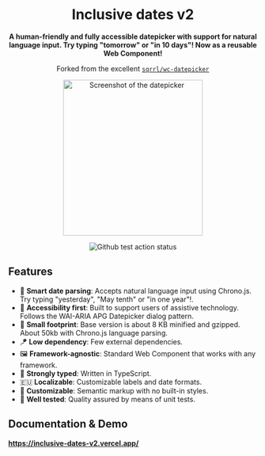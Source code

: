 <div align="center">
  <h1>Inclusive dates v2</h1>
  
  <p><strong>A human-friendly and fully accessible datepicker with support for natural language input. Try typing "tomorrow" or "in 10 days"! Now as a reusable Web Component!</strong></p>

  <p>Forked from the excellent <a href="https://github.com/Sqrrl/wc-datepicker"><code>sqrrl/wc-datepicker</code></a></p>
  
  <p>
    <a href="https://inclusive-dates-v2.vercel.app/">
      <img alt="Screenshot of the datepicker" height="315" src="https://github.com/Sqrrl/wc-datepicker/blob/main/docs/images/screenshot-1.png?raw=true" width="282">
    </a>
  </p>
  
  <div>
    <img alt="Github test action status" src="https://github.com/fymmot/inclusive-dates-v2/actions/workflows/test.yml/badge.svg" />
    <!-- <img alt="Github publish action status" src="https://github.com/inclusive-dates-v2/actions/workflows/publish.yml/badge.svg" />
    <img alt="Github docs action status" src="https://github.com/inclusive-dates-v2/actions/workflows/docs.yml/badge.svg" /> -->
  </div>
</div>

## Features

- 🧏‍ **Smart date parsing**: Accepts natural language input using Chrono.js. Try typing "yesterday", "May tenth" or "in one year"!.
- 🧏‍ **Accessibility first**: Built to support users of assistive technology. Follows the WAI-ARIA APG Datepicker dialog pattern.
- 🦶 **Small footprint**: Base version is about 8 KB minified and gzipped. About 50kb with Chrono.js language parsing.
- 🪁 **Low dependency**: Few external dependencies.
- 🖼 **Framework-agnostic**: Standard Web Component that works with any framework.
- 💪 **Strongly typed**: Written in TypeScript.
- 🇪🇺 **Localizable**: Customizable labels and date formats.
- 🌈 **Customizable**: Semantic markup with no built-in styles.
- 🧪 **Well tested**: Quality assured by means of unit tests.

## Documentation & Demo

**https://inclusive-dates-v2.vercel.app/**
